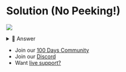# Solution (No Peeking!)
![](https://www.youtube.com/watch?v=dJ-7HVsAP3I)

<details> <summary> 👀 Answer </summary>

```python
import csv, os

with open("100MostStreamedSongs.csv") as file:
  reader = csv.DictReader(file)
  
  for row in reader:
    dir = os.listdir()
    artist = row["Artist(s)"].title()
    print(artist)
    if artist not in dir:
      os.mkdir(artist)
    song = row["Song"]
    print(row["Song"])
    path = os.path.join(f"{artist}/", song)
    f = open(path, "w")
    f.close()
```

</details>

- Join our [100 Days Community](https://replit.com/100-days-help)
- Join our [Discord](https://replit.com/discord)
- Want [live support?](https://replit.com/replit-101)